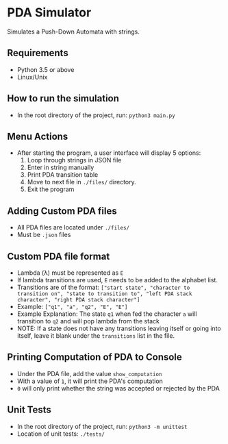 # PDA Simulator
Simulates a Push-Down Automata with strings.

## Requirements
* Python 3.5 or above
* Linux/Unix

## How to run the simulation
* In the root directory of the project, run: `python3 main.py`

## Menu Actions
* After starting the program, a user interface will display 5 options:
    1. Loop through strings in JSON file
    2. Enter in string manually
    3. Print PDA transition table
    4. Move to next file in `./files/` directory.
    5. Exit the program

## Adding Custom PDA files
* All PDA files are located under `./files/`
* Must be `.json` files

## Custom PDA file format
* Lambda (λ) must be represented as `E`
* If lambda transitions are used, `E` needs to be added to the alphabet list.
* Transitions are of the format: `["start state", "character to transition on", "state to transition to", "left PDA stack character", "right PDA stack character"]`
* Example: `["q1", "a", "q2", "E", "E"]`
* Example Explanation: The state `q1` when fed the character `a` will transition to `q2` and will pop lambda from the stack
* NOTE: If a state does not have any transitions leaving itself or going into itself, leave it blank under the `transitions` list in the file.

## Printing Computation of PDA to Console
* Under the PDA file, add the value `show_computation`
* With a value of `1`, it will print the PDA's computation
* `0` will only print whether the string was accepted or rejected by the PDA

## Unit Tests
* In the root directory of the project, run: `python3 -m unittest`
* Location of unit tests: `./tests/`
